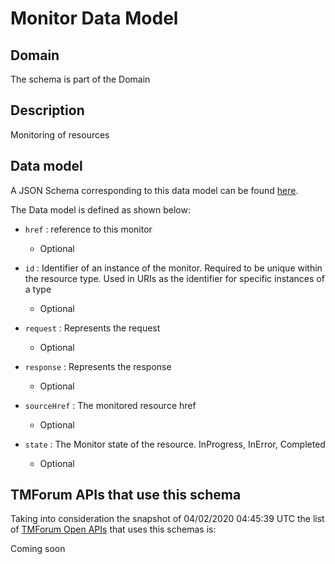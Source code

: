 # Monitor Data Model

## Domain

The  schema is part of the  Domain

## Description

Monitoring of resources

## Data model

A JSON Schema corresponding to this data model can be found
[here](https://github.com/tmforum-rand/schemas/blob/candidates/Common/Monitor.schema.json).

The Data model is defined as shown below:
- `href` : reference to this monitor

  - Optional

- `id` : Identifier of an instance of the monitor. Required to be unique within the resource type.  Used in URIs as the identifier for specific instances of a type

  - Optional

- `request` : Represents the request

  - Optional

- `response` : Represents the response

  - Optional

- `sourceHref` : The monitored resource href

  - Optional

- `state` : The Monitor state of the resource.  InProgress, InError, Completed

  - Optional





## TMForum APIs that use this schema

Taking into consideration the snapshot of 04/02/2020 04:45:39 UTC the list of [TMForum Open APIs](https://www.tmforum.org/open-apis/) that uses this schemas is:

Coming soon